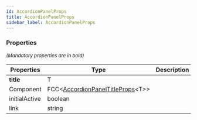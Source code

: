 ```yaml
---
id: AccordionPanelProps
title: AccordionPanelProps
sidebar_label: AccordionPanelProps
---
```




### Properties

<font size="2"><i>(Mandatory properties are in bold)</i></font>

| Properties | Type | Description |
| --------- | ---- | ----------- |
| **title** | T |  |
| Component | FCC<[AccordionPanelTitleProps](/api2/types/AccordionPanelTitleProps.md)<T\>\> |  |
| initialActive | boolean |  |
| link | string |  |
